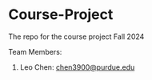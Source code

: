 # Course-Project
The repo for the course project Fall 2024

Team Members:
1) Leo Chen: chen3900@purdue.edu
